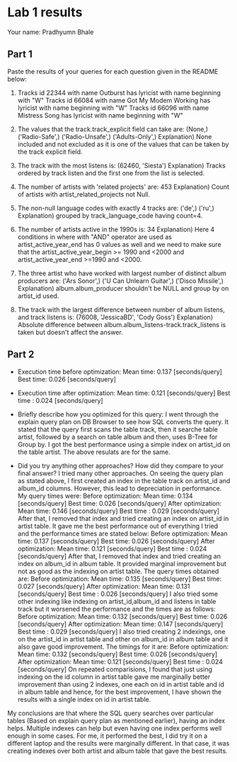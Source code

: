 # Lab 1 results

Your name: Pradhyumn Bhale

## Part 1
Paste the results of your queries for each question given in the README below:

1. Tracks id 22344 with name Outburst has lyricist with name beginning with "W"
Tracks id 66084 with name Got My Modem Working has lyricist with name beginning with "W"
Tracks id 66096 with name Mistress Song has lyricist with name beginning with "W"

2. The values that the track.track_explicit field can take are:  (None,) ('Radio-Safe',) ('Radio-Unsafe',) ('Adults-Only',)
Explanation) None included and not excluded as it is one of the values that can be taken by the track explicit field.

3. The track with the most listens is: (62460, 'Siesta')
Explanation) Tracks ordered by track listen and the first one from the list is selected.

4. The number of artists with 'related projects' are: 453
Explanation) Count of artists with artist_related_projects not Null.

5. The non-null language codes with exactly 4 tracks are: ('de',) ('ru',)
Explanation) grouped by track_language_code having count=4.

6. The number of artists active in the 1990s is: 34
Explanation) Here 4 conditions in where with "AND" operator are used as artist_active_year_end has 0 values as well and we need to make sure that the artist_active_year_begin >= 1990 and <2000 and artist_active_year_end >=1990 and <2000.

7. The three artist who have worked with largest number of distinct album producers are: ('Ars Sonor',) ('U Can Unlearn Guitar',) ('Disco Missile',)
Explanation) album.album_producer shouldn't be NULL and group by on artist_id used.

8. The track with the largest difference between number of album listens, and track listens is: (76008, 'JessicaBD', 'Cody Goss')
Explanation) Absolute difference between album.album_listens-track.track_listens is taken but doesn't affect the answer.


## Part 2

- Execution time before optimization: Mean time: 0.137 [seconds/query]
                                      Best time: 0.026 [seconds/query]
- Execution time after optimization: Mean time: 0.121 [seconds/query]
                                     Best time   : 0.024 [seconds/query]

- Briefly describe how you optimized for this query:
I went through the explain query plan on DB Browser to see how SQL converts the query. It stated that the query first scans the table track, then it searche table artist, followed by a search on table album and then, uses B-Tree for Group by. I got the best performance using a simple index on artist_id on the table artist. The above resulats are for the same.

- Did you try anything other approaches?  How did they compare to your final answer?
I tried many other approaches. On seeing the query plan as stated above, I first created an index in the table track on artist_id and album_id columns. However, this lead to depreciation in performance. My query times were:
Before optimization:
Mean time: 0.134 [seconds/query]
Best time: 0.026 [seconds/query]
After optimization:
Mean time: 0.146 [seconds/query]
Best time   : 0.029 [seconds/query]
After that, I removed that index and tried creating an index on artist_id in artist table. It gave me the best performance out of everything I tried and the performance times are stated below:
Before optimization:
Mean time: 0.137 [seconds/query]
Best time: 0.026 [seconds/query]
After optimization:
Mean time: 0.121 [seconds/query]
Best time   : 0.024 [seconds/query]
After that, I removed that index and tried creating an index on album_id in album table. It provided marginal improvement but not as good as the indexing on artist table. The query times obtained are:
Before optimization:
Mean time: 0.135 [seconds/query]
Best time: 0.027 [seconds/query]
After optimization:
Mean time: 0.131 [seconds/query]
Best time   : 0.026 [seconds/query]
I also tried some other indexing like indexing on artist_id,album_id and listens in table track but it worsened the performance and the times are as follows:
Before optimization:
Mean time: 0.132 [seconds/query]
Best time: 0.026 [seconds/query]
After optimization:
Mean time: 0.147 [seconds/query]
Best time   : 0.029 [seconds/query]
I also tried creating 2 indexings, one on the artist_id in artist table and other on album_id in album table and it also gave good improvement. The timings for it are:
Before optimization:
Mean time: 0.132 [seconds/query]
Best time: 0.026 [seconds/query]
After optimization:
Mean time: 0.121 [seconds/query]
Best time   : 0.024 [seconds/query]
On repeated comparisions, I found that just using indexing on the id column in artist table gave me marginally better improvement than using 2 indexes, one each on id in artist table and id in album table and hence, for the best improvement, I have shown the results with a single index on id in artist table.

My conclusions are that where the SQL query searches over particular tables (Based on explain query plan as mentioned earlier), having an index helps. Multiple indexes can help but even having one index performs well enough in some cases. For me, it performed the best, I did try it on a different laptop and the results were marginally different. In that case, it was creating indexes over both artist and album table that gave the best results.

